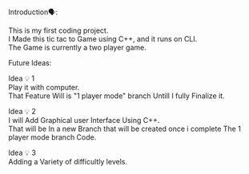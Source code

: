 Introduction🗣: 


This is my first coding project.<br>
I Made this tic tac to Game using C++, and it runs on CLI.<br>
The Game is currently a two player game.<br>


Future Ideas: 


Idea 💡 1 <br>
Play it with computer.<br>
That Feature Will is "1 player mode" branch Untill I fully Finalize it. <br>

Idea 💡 2<br>
I will Add Graphical user Interface Using C++.<br>
That will be In a new Branch that will be created once i complete The 1 player mode branch Code.<br>

Idea 💡 3<br>
Adding a Variety of difficultly levels. 

